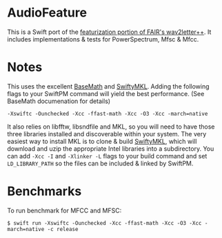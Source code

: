 # AudioFeature
This is a Swift port of the [featurization portion of FAIR's wav2letter++](https://github.com/facebookresearch/wav2letter/tree/master/src/feature).  It includes implementations & tests for PowerSpectrum, Mfsc & Mfcc.

# Notes
This uses the excellent [BaseMath](https://github.com/jph00/BaseMath/) and [SwiftyMKL](https://github.com/jph00/SwiftyMKL/).  Adding the following flags to your SwiftPM command will yield the best performance.  (See BaseMath documenation for details)

```-Xswiftc -Ounchecked -Xcc -ffast-math -Xcc -O3 -Xcc -march=native```

It also relies on libfftw, libsndfile and MKL, so you will need to have those three libraries installed and discoverable within your system.  The very easiest way to install MKL is to clone & build [SwiftyMKL](https://github.com/jph00/SwiftyMKL/), which will download and uzip the appropriate Intel libraries into a subdirectory.  You can add ```-Xcc -I``` and ```-Xlinker -L``` flags to your build command and set ```LD_LIBRARY_PATH``` so the files can be included & linked by SwiftPM.

# Benchmarks
To run benchmark for MFCC and MFSC: 

```$ swift run -Xswiftc -Ounchecked -Xcc -ffast-math -Xcc -O3 -Xcc -march=native -c release```
